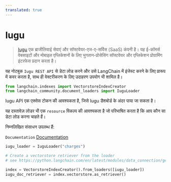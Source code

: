 ```yaml
---
translated: true
---
```


# Iugu

>[Iugu](https://www.iugu.com/) एक ब्राजीलियाई सेवाएं और सॉफ्टवेयर-एज-ए-सर्विस (SaaS) कंपनी है। यह ई-कॉमर्स वेबसाइटों और मोबाइल एप्लिकेशनों के लिए भुगतान-प्रोसेसिंग सॉफ्टवेयर और एप्लिकेशन प्रोग्रामिंग इंटरफेस प्रदान करता है।

यह नोटबुक `Iugu REST API` से डेटा लोड करने और उसे LangChain में इंजेस्ट करने के लिए प्रारूप में कवर करता है, साथ ही वेक्टरीकरण के लिए उदाहरण उपयोग भी शामिल है।

```python
from langchain.indexes import VectorstoreIndexCreator
from langchain_community.document_loaders import IuguLoader
```

Iugu API एक एक्सेस टोकन की आवश्यकता है, जिसे Iugu डैशबोर्ड के अंदर पाया जा सकता है।

यह दस्तावेज़ लोडर भी एक `resource` विकल्प की आवश्यकता है जो परिभाषित करता है कि आप कौन सा डेटा लोड करना चाहते हैं।

निम्नलिखित संसाधन उपलब्ध हैं:

`Documentation` [Documentation](https://dev.iugu.com/reference/metadados)

```python
iugu_loader = IuguLoader("charges")
```

```python
# Create a vectorstore retriever from the loader
# see https://python.langchain.com/en/latest/modules/data_connection/getting_started.html for more details

index = VectorstoreIndexCreator().from_loaders([iugu_loader])
iugu_doc_retriever = index.vectorstore.as_retriever()
```
